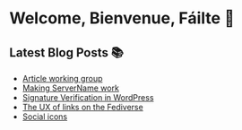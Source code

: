 # Welcome, Bienvenue, Fáilte 👋

## Latest Blog Posts 📚
<!-- BLOG-POST-LIST:START -->
- [Article working group](https://mediaformat.org/wordress-activitypub/article-working-group/)
- [Making ServerName work](https://mediaformat.org/fediverse/making-servername-work/)
- [Signature Verification in WordPress](https://mediaformat.org/wordress-activitypub/signature-verification-in-wordpress/)
- [The UX of links on the Fediverse](https://mediaformat.org/fediverse/the-ux-of-links-on-the-fediverse/)
- [Social icons](https://mediaformat.org/fediverse/social-icons/)
<!-- BLOG-POST-LIST:END -->
